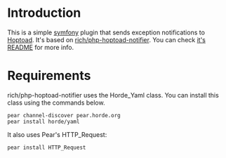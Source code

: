 # Introduction

This is a simple [symfony](http://www.symfony-project.com) plugin that sends exception notifications to [Hoptoad](http://hoptoadapp.com). 
It's based on [rich/php-hoptoad-notifier](http://github.com/rich/php-hoptoad-notifier/tree/master). You can check [it's README](http://github.com/rich/php-hoptoad-notifier/tree/master) for more info. 

# Requirements

rich/php-hoptoad-notifier uses the Horde_Yaml class. You can install this class using the commands below.

    pear channel-discover pear.horde.org
    pear install horde/yaml

It also uses Pear's HTTP_Request:

    pear install HTTP_Request
   
